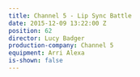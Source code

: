 ```yaml
---
title: Channel 5 - Lip Sync Battle
date: 2015-12-09 13:22:00 Z
position: 62
director: Lucy Badger
production-company: Channel 5
equipment: Arri Alexa
is-shown: false
---
```


